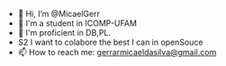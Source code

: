 - 👋 Hi, I’m @MicaelGerr
- 👀 I'm a student in ICOMP-UFAM
- 🌱 I'm proficient in DB,PL.
- S2 I want to colabore the best I can in openSouce
- 📫 How to reach me: gerrarmicaeldasilva@gmail.com

<!---
MicaelGerr/MicaelGerr is a ✨ special ✨ repository because its `README.md` (this file) appears on your GitHub profile.
You can click the Preview link to take a look at your changes.
--->
